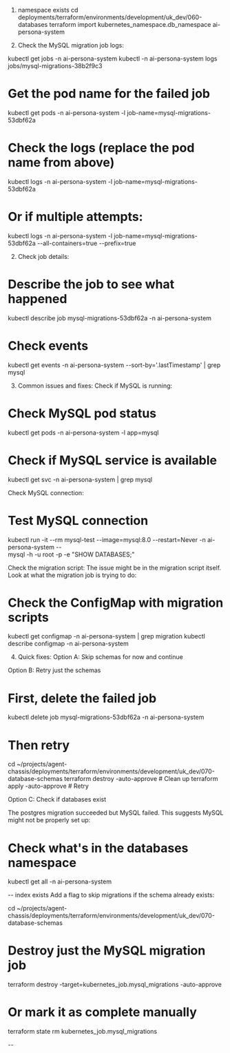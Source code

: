 1. namespace exists
   cd deployments/terraform/environments/development/uk_dev/060-databases
   terraform import kubernetes_namespace.db_namespace ai-persona-system


4. Check the MySQL migration job logs:

kubectl get jobs -n ai-persona-system
kubectl -n ai-persona-system logs jobs/mysql-migrations-38b2f9c3

# Get the pod name for the failed job
kubectl get pods -n ai-persona-system -l job-name=mysql-migrations-53dbf62a

# Check the logs (replace the pod name from above)
kubectl logs -n ai-persona-system -l job-name=mysql-migrations-53dbf62a

# Or if multiple attempts:
kubectl logs -n ai-persona-system -l job-name=mysql-migrations-53dbf62a --all-containers=true --prefix=true



2. Check job details:

# Describe the job to see what happened
kubectl describe job mysql-migrations-53dbf62a -n ai-persona-system

# Check events
kubectl get events -n ai-persona-system --sort-by='.lastTimestamp' | grep mysql



3. Common issues and fixes:
Check if MySQL is running:

# Check MySQL pod status
kubectl get pods -n ai-persona-system -l app=mysql

# Check if MySQL service is available
kubectl get svc -n ai-persona-system | grep mysql



Check MySQL connection:

# Test MySQL connection
kubectl run -it --rm mysql-test --image=mysql:8.0 --restart=Never -n ai-persona-system -- \
mysql -h <mysql-service-name> -u root -p<password> -e "SHOW DATABASES;"



Check the migration script:
The issue might be in the migration script itself. Look at what the migration job is trying to do:

# Check the ConfigMap with migration scripts
kubectl get configmap -n ai-persona-system | grep migration
kubectl describe configmap <migration-configmap-name> -n ai-persona-system



4. Quick fixes:
   Option A: Skip schemas for now and continue

Option B: Retry just the schemas

# First, delete the failed job
kubectl delete job mysql-migrations-53dbf62a -n ai-persona-system

# Then retry
cd ~/projects/agent-chassis/deployments/terraform/environments/development/uk_dev/070-database-schemas
terraform destroy -auto-approve  # Clean up
terraform apply -auto-approve    # Retry


Option C: Check if databases exist

The postgres migration succeeded but MySQL failed. This suggests MySQL might not be properly set up:
# Check what's in the databases namespace
kubectl get all -n ai-persona-system

--
index exists
Add a flag to skip migrations if the schema already exists:

cd ~/projects/agent-chassis/deployments/terraform/environments/development/uk_dev/070-database-schemas

# Destroy just the MySQL migration job
terraform destroy -target=kubernetes_job.mysql_migrations -auto-approve

# Or mark it as complete manually
terraform state rm kubernetes_job.mysql_migrations


--
